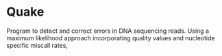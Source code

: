 # Quake

Program to detect and correct errors in DNA sequencing reads. Using a maximum likelihood approach incorporating quality values and nucleotide specific miscall rates,
